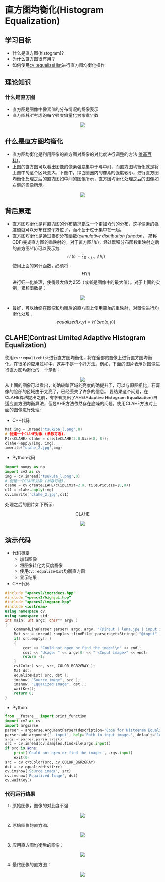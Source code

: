 # 直方图均衡化(Histogram Equalization)
## 学习目标
- 什么是直方图(histogram)?
- 为什么直方图很有用？
- 如何使用[cv::equalizeHist](https://docs.opencv.org/4.1.2/d6/dc7/group__imgproc__hist.html#ga7e54091f0c937d49bf84152a16f76d6e)进行直方图均衡化操作

## 理论知识
### 什么是直方图
- 直方图是图像中像素值的分布情况的图像表示
- 直方图将所考虑的每个强度值量化为像素个数
<div align="center">
<img src="./res/pastimg-2020-02-21-09-28-06.png" />
</div>  

## 什么是直方图均衡化
- 直方图均衡化是利用图像的直方图对图像的对比度进行调整的方法([维基百科](https://zh.wikipedia.org/wiki/%E7%9B%B4%E6%96%B9%E5%9B%BE%E5%9D%87%E8%A1%A1%E5%8C%96))。
- 上图的直方图可以看出图像的像素强度集中于与中间，而直方图均衡化就是将上图中的这个区域变大。下图中，绿色圆圈内的像素的强度较小，进行直方图均衡化处理之后的直方图如中间的图像所示，直方图均衡化处理之后的图像如右侧的图像所示。
<div align="center">
<img src="./res/pastimg-2020-02-21-09-47-57.png" />
</div>  

## 背后原理
- 直方图均衡化是将直方图的分布情况变成一个更加均匀的分布，这样像素的强度值就可以分布在整个方位了，而不至于过于集中在一起。
- 直方图均衡化是通过累积分布函数(*cumulative distribution function*， 简称CDF)完成直方图的重映射的。对于直方图$H(i)$，经过累积分布函数重映射之后的直方图$H'(i)$可以表示为:  
$$
    H'(i) = \sum_{0<j<i}H(j)
$$
使用上面的累计函数，必须将$$H'(i)$$进行归一化处理，使得最大值为255（或者是图像中的最大值）。对于上面的实例，累积函数是：  
<div align="center">
<img src="./res/pastimg-2020-02-21-10-55-10.png" />
</div>  

- 最好，可以始终在图像和均衡后的直方图上使用简单的重映射，对图像进行均衡化处理：  
$$
    equalized(x,y)=H'(src(x,y))
$$

## CLAHE(Contrast Limited Adaptive Histogram Equalization)
使用`cv::equalizeHist`进行直方图均衡化，将在全部的图像上进行直方图均衡化。在很多的应用过程中，这并不是一个好方法。例如，下面的图片表示对图像进行直方图均衡化的一个示例：  
<div align="center">
    <img src="./res/pastimg-2020-02-24-11-23-41.png" />
</div>  
从上面的图像可以看出，的确较暗区域的亮度的确提升了，可以与原图相比，石膏像的脸部的区域由于太亮了，已经丢失了许多的信息。  
要结果这个问题，在CLAHE算法提出之前，有学者提出了AHE(Adaptive Histogram Equalization)自适应直方图均衡算法，但是AHE方法依然存在底噪的问题。使用CLAHE方法对上面的图像进行处理:  

- C++代码

```c++
Mat img = imread("tsukuba_l.png",0)
# 创建一个CLAHE对象 (参数可选).
Ptr<CLAHE> clahe = createCLAHE(2.0,Size(8, 8));
clahe->apply(img, img);
imwrite("clahe_2.jpg",img)
```

- Python代码

```py
import numpy as np
import cv2 as cv
img = cv.imread('tsukuba_l.png',0)
# 创建一个CLAHE对象 (参数可选).
clahe = cv.createCLAHE(clipLimit=2.0, tileGridSize=(8,8))
cl1 = clahe.apply(img)
cv.imwrite('clahe_2.jpg',cl1)
```

处理之后的图片如下所示:  
<div align="center">
    <p>CLAHE</p>
    <img src="./res/pastimg-2020-02-24-11-41-39.png" />
</div>  


## 演示代码
- 代码概要
    - 加载图像
    - 将图像转化为灰度图像
    - 使用`cv::equalizeHist`均衡直方图
    - 显示结果
- C++代码  

```c++
#include "opencv2/imgcodecs.hpp"
#include "opencv2/highgui.hpp"
#include "opencv2/imgproc.hpp"
#include <iostream>
using namespace cv;
using namespace std;
int main( int argc, char** argv )
{
    CommandLineParser parser( argc, argv, "{@input | lena.jpg | input image}" );
    Mat src = imread( samples::findFile( parser.get<String>( "@input" ) ), IMREAD_COLOR );
    if( src.empty() )
    {
        cout << "Could not open or find the image!\n" << endl;
        cout << "Usage: " << argv[0] << " <Input image>" << endl;
        return -1;
    }
    cvtColor( src, src, COLOR_BGR2GRAY );
    Mat dst;
    equalizeHist( src, dst );
    imshow( "Source image", src );
    imshow( "Equalized Image", dst );
    waitKey();
    return 0;
}
```
- Python  

```python
from __future__ import print_function
import cv2 as cv
import argparse
parser = argparse.ArgumentParser(description='Code for Histogram Equalization tutorial.')
parser.add_argument('--input', help='Path to input image.', default='lena.jpg')
args = parser.parse_args()
src = cv.imread(cv.samples.findFile(args.input))
if src is None:
    print('Could not open or find the image:', args.input)
    exit(0)
src = cv.cvtColor(src, cv.COLOR_BGR2GRAY)
dst = cv.equalizeHist(src)
cv.imshow('Source image', src)
cv.imshow('Equalized Image', dst)
cv.waitKey()
```
### 代码运行结果
1. 原始图像，图像的对比度不强:
<div align="center">
    <img src="./res/pastimg-2020-02-21-11-14-24.png">
</div>

2. 原始图像的直方图:
<div align="center">
    <img src="./res/pastimg-2020-02-21-11-15-53.png">
</div>

3. 应用直方图均衡后的图像：
<div align="center">
    <img src="./res/pastimg-2020-02-21-11-16-55.png">
</div>

4. 最终图像的直方图：
<div align="center">
    <img src="./res/pastimg-2020-02-21-11-17-05.png">
</div>



